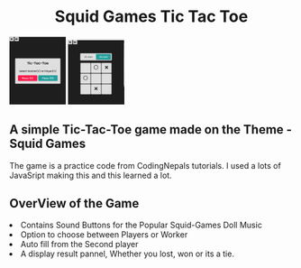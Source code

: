 <h1 align="center">Squid Games Tic Tac Toe</h1>

<p float="left">
  <img src="sq2.PNG" width="100" />
  <img src="sq1.PNG" width="100" /> 

</p>
<h2>A simple Tic-Tac-Toe game made on the Theme - Squid Games </h2>
<p>The game is a practice code from CodingNepals tutorials. I used a lots of JavaSript making this and this learned a lot.</p>


<h2>OverView of the Game</h2>
<li>Contains Sound Buttons for the Popular Squid-Games Doll Music</li>
<li>Option to choose between Players or Worker</li>
<li>Auto fill from the Second player</li>
<li>A display result pannel, Whether you lost, won or its a tie.</li>
